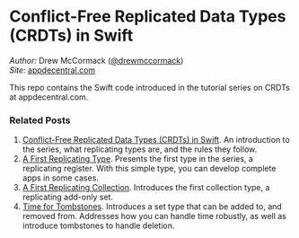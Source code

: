 # Conflict-Free Replicated Data Types (CRDTs) in Swift

_Author:_ Drew McCormack ([@drewmccormack](https://twitter.com/drewmccormack))<br>
_Site:_ [appdecentral.com](https://appdecentral.com)

This repo contains the Swift code introduced in the tutorial series on CRDTs at appdecentral.com.

### Related Posts

1. [Conflict-Free Replicated Data Types (CRDTs) in Swift](https://appdecentral.com/2020/07/12/conflict-free-replicated-data-types-crdts-in-swift/). An introduction to the series, what replicating types are, and the rules they follow.
2. [A First Replicating Type](https://appdecentral.com/2020/07/22/a-first-replicating-type/). Presents the first type in the series, a replicating register. With this simple type, you can develop complete apps in some cases.
3. [A First Replicating Collection](https://appdecentral.com/2020/07/22/first-replicating-collection/). Introduces the first collection type, a replicating add-only set.
4. [Time for Tombstones](https://appdecentral.com/2020/08/15/time-for-tombstones/). Introduces a set type that can be added to, and removed from. Addresses how you can handle time robustly, as well as introduce tombstones to handle deletion.
